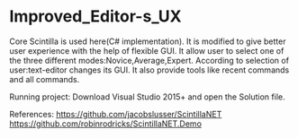 # Improved_Editor-s_UX
Core Scintilla is used here(C# implementation).
It is modified to give better user experience with the help of flexible GUI.
It allow user to select one of the three different modes:Novice,Average,Expert.
According to selection of user:text-editor changes its GUI.
It also provide tools like recent commands and all commands.

Running project:
Download Visual Studio 2015+ and open the Solution file.

References:
https://github.com/jacobslusser/ScintillaNET
https://github.com/robinrodricks/ScintillaNET.Demo
